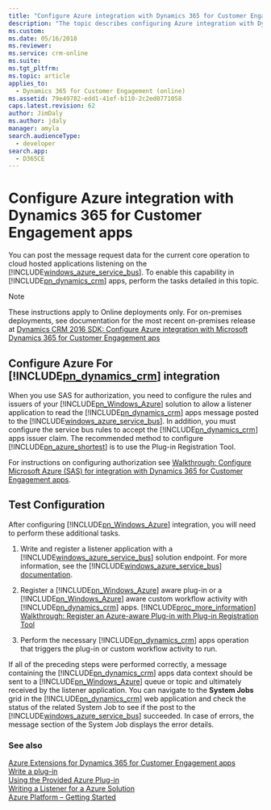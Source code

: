 ```yaml
---
title: "Configure Azure integration with Dynamics 365 for Customer Engagement apps (Developer Guide for Dynamics 365 for Customer Engagement apps) | MicrosoftDocs"
description: "The topic describes configuring Azure integration with Dynamics 365 for Customer Engagement apps."
ms.custom:
ms.date: 05/16/2018
ms.reviewer:
ms.service: crm-online
ms.suite:
ms.tgt_pltfrm:
ms.topic: article
applies_to:
  - Dynamics 365 for Customer Engagement (online)
ms.assetid: 79e49782-edd1-41ef-b110-2c2ed0771058
caps.latest.revision: 62
author: JimDaly
ms.author: jdaly
manager: amyla
search.audienceType:
  - developer
search.app:
  - D365CE
---
```

# Configure Azure integration with Dynamics 365 for Customer Engagement apps

You can post the message request data for the current core operation to cloud hosted applications listening on the [!INCLUDE[windows_azure_service_bus](../includes/windows-azure-service-bus.md)]. To enable this capability in [!INCLUDE[pn_dynamics_crm](../includes/pn-dynamics-crm.md)] apps, perform the tasks detailed in this topic.

> [!NOTE]
> These instructions apply to Online deployments only. For on-premises deployments, see documentation for the most recent on-premises release at [Dynamics CRM 2016 SDK: Configure Azure integration with Microsoft Dynamics 365 for Customer Engagement aps](https://msdn.microsoft.com/library/gg309340.aspx)


<a name="bkmk_configureappfabric"></a>

## Configure Azure For [!INCLUDE[pn_dynamics_crm](../includes/pn-dynamics-crm.md)] integration

When you use SAS for authorization, you need to configure the rules and issuers of your [!INCLUDE[pn_Windows_Azure](../includes/pn-windows-azure.md)] solution to allow a listener application to read the [!INCLUDE[pn_dynamics_crm](../includes/pn-dynamics-crm.md)] apps message posted to the [!INCLUDE[windows_azure_service_bus](../includes/windows-azure-service-bus.md)]. In addition, you must configure the service bus rules to accept the [!INCLUDE[pn_dynamics_crm](../includes/pn-dynamics-crm.md)] apps issuer claim. The recommended method to configure [!INCLUDE[pn_azure_shortest](../includes/pn-azure-shortest.md)] is to use the Plug-in Registration Tool.

For instructions on configuring authorization see [Walkthrough: Configure Microsoft Azure (SAS) for integration with Dynamics 365 for Customer Engagement apps](walkthrough-configure-azure-sas-integration.md).

## Test Configuration

After configuring [!INCLUDE[pn_Windows_Azure](../includes/pn-windows-azure.md)] integration, you will need to perform these additional tasks.

1. Write and register a listener application with a [!INCLUDE[windows_azure_service_bus](../includes/windows-azure-service-bus.md)] solution endpoint. For more information, see the [!INCLUDE[windows_azure_service_bus](../includes/windows-azure-service-bus.md)] [documentation](https://azure.microsoft.com/en-us/documentation/articles/service-bus-fundamentals-hybrid-solutions/).

2. Register a [!INCLUDE[pn_Windows_Azure](../includes/pn-windows-azure.md)] aware plug-in or a [!INCLUDE[pn_Windows_Azure](../includes/pn-windows-azure.md)] aware custom workflow activity with [!INCLUDE[pn_dynamics_crm](../includes/pn-dynamics-crm.md)] apps. [!INCLUDE[proc_more_information](../includes/proc-more-information.md)] [Walkthrough: Register an Azure-aware Plug-in with Plug-in Registration Tool](walkthrough-register-azure-aware-plug-in-using-plug-in-registration-tool.md)

3. Perform the necessary [!INCLUDE[pn_dynamics_crm](../includes/pn-dynamics-crm.md)] apps operation that triggers the plug-in or custom workflow activity to run.

If all of the preceding steps were performed correctly, a message containing the [!INCLUDE[pn_dynamics_crm](../includes/pn-dynamics-crm.md)] apps data context should be sent to a [!INCLUDE[pn_Windows_Azure](../includes/pn-windows-azure.md)] queue or topic and ultimately received by the listener application. You can navigate to the **System Jobs** grid in the [!INCLUDE[pn_dynamics_crm](../includes/pn-dynamics-crm.md)] web application and check the status of the related System Job to see if the post to the [!INCLUDE[windows_azure_service_bus](../includes/windows-azure-service-bus.md)] succeeded. In case of errors, the message section of the System Job displays the error details.


<!--
The following information is for on-premises only.
TODO: Review and add back relevant content when a v9 on-premise release ships

<a name="bkmk_obtain"></a>

## Get a public certificate

[!INCLUDE[pn_CRM_Online](../includes/pn-crm-online.md)] users can download a public certificate from the web application by going to **Settings** > **Customizations** > **Developer Resources**. On that page, click the **Download Certificate** link below **Microsoft Azure Issuer Certificate** to download and save the public certificate. In addition, write down the issuer name because you’ll need it later.

For [!INCLUDE[pn_crm_shortest](../includes/pn-crm-shortest.md)] on-premises and IFD installations, you can purchase a private certificate from an issuing authority. Import the certificate file into the Personal\Certificates store on your computer using the certificate [!INCLUDE[pn_Microsoft_Management_Console](../includes/pn-microsoft-management-console.md)] snap-in. Next, export a public key file of your certificate in Base64 format. This public certificate will be used in the next task. For more information, see the MMC Help.

[!INCLUDE[cc_sdk_onpremises_note](../includes/cc-sdk-onpremises-note.md)]

<a name="bkmk_configurecrm"></a>

## Configure [!INCLUDE[pn_dynamics_crm](../includes/pn-dynamics-crm.md)] apps for Azure integration

For [!INCLUDE[pn_crm_shortest](../includes/pn-crm-shortest.md)] on-premises and IFD deployments, configuring the server for [!INCLUDE[pn_Windows_Azure](../includes/pn-windows-azure.md)] integration involves storing the public certificate in the [!INCLUDE[pn_dynamics_crm](../includes/pn-dynamics-crm.md)] apps configuration database and setting the proper security access to the certificate so [!INCLUDE[pn_dynamics_crm](../includes/pn-dynamics-crm.md)] apps can read it. [!INCLUDE[pn_CRM_Online](../includes/pn-crm-online.md)] comes pre-configured to work with [!INCLUDE[pn_Windows_Azure](../includes/pn-windows-azure.md)].

> [!IMPORTANT]
>  For the [!INCLUDE[pn_crm_shortest](../includes/pn-crm-shortest.md)] and [!INCLUDE[windows_azure_service_bus](../includes/windows-azure-service-bus.md)] integration feature to work, the [!INCLUDE[pn_dynamics_crm](../includes/pn-dynamics-crm.md)] apps asynchronous service must have access to the Internet through the server’s firewall. The server where the Asynchronous Service role is installed must be exposed to the Internet, and the account that the service runs under must have Internet access. Only outbound connections on ports 80 and 443 are required. Inbound connection access is not required. Use the Windows Firewall control panel to enable outbound connections for the `CrmAsyncService.exe` application located on the server in the `%PROGRAMFILES%\Microsoft Dynamics CRM\Server\bin` folder.   -->



### See also

[Azure Extensions for Dynamics 365 for Customer Engagement apps](azure-extensions.md)<br />
[Write a plug-in](/powerapps/developer/common-data-service/write-plug-in)<br />
[Using the Provided Azure Plug-in](work-data-azure-solution.md)<br />
[Writing a Listener for a Azure Solution](write-listener-application-azure-solution.md)<br />
[Azure Platform – Getting Started](https://www.microsoft.com/windowsazure/learn/get-started/)

